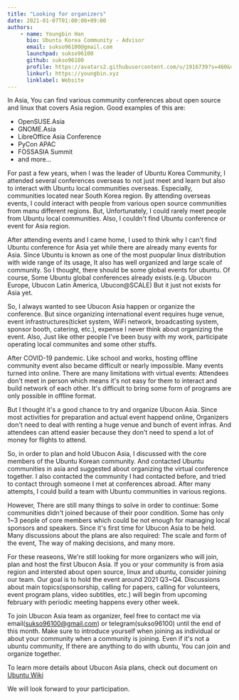 ```yaml
---
title: "Looking for organizers"
date: 2021-01-07T01:00:00+09:00
authors:
    - name: Youngbin Han
      bio: Ubuntu Korea Community - Advisor
      email: sukso96100@gmail.com
      launchpad: sukso96100
      github: sukso96100
      profile: https://avatars2.githubusercontent.com/u/1916739?s=460&v=4
      linkurl: https://youngbin.xyz
      linklabel: Website
---
```


In Asia, You can find various community conferences about open source and linux that covers Asia region. Good examples of this are:
- OpenSUSE.Asia
- GNOME.Asia
- LibreOffice Asia Conference 
- PyCon APAC
- FOSSASIA Summit
- and more...

For past a few years, when I was the leader of Ubuntu Korea Community, I attended several conferences overseas to not just meet and learn but also to interact with Ubuntu local communities overseas. Especially, communities located near South Korea region.
By attending overseas events, I could interact with people from various open source communities from manu different regions. 
But, Unfortunately, I could rarely meet people from Ubuntu local communities. Also, I couldn't find Ubuntu conference or event for Asia region.

After attending events and I came home, I used to think why I can't find Ubuntu conference for Asia yet while there are already many events for Asia. Since Ubuntu is known as one of the most puopular linux distribution with wide range of its usage, It also has well organized and large scale of community. So I thought, there should be some global events for ubuntu. Of course, Some Ubuntu global conferences already exists.(e.g. Ubucon Europe, Ubucon Latin America, Ubucon@SCALE) But it just not exists for Asia yet.

So, I always wanted to see Ubucon Asia happen or organize the conference. But since organizing international event requires huge venue, event infrastructures(ticket system, WiFi network, broadcasting system, sponsor booth, catering, etc.), expense I never think about organizing the event. Also, Just like other people I've been busy with my work, participate operating local communites and some other stuffs.

After COVID-19 pandemic. Like school and works, hosting offline community event also became difficult or nearly impossible. Many events turned into online. There are many limitations with virtual events: Attendees don't meet in person which means it's not easy for them to interact and build network of each other. It's difficult to bring some form of programs are only possible in offline format.

But I thought it's a good chance to try and organize Ubucon Asia. Since most activities for preparation and actual event happend online, Organizers don't need to deal with renting a huge venue and bunch of event infras. And attendees can attend easier because they don't need to spend a lot of money for flights to attend.

So, in order to plan and hold Ubucon Asia, I discussed with the core members of the Ubuntu Korean community. And contacted Ubuntu communities in asia and suggested about organizing the virtual conference together. I also contacted the community I had contacted before, and tried to contact through someone I met at conferences abroad. After many attempts, I could build a team with Ubuntu communities in various regions.

However, There are still many things to solve in order to continue: Some communities didn't joined because of their poor condition. Some has only 1~3 people of core members which could be not enough for managing local sponsors and speakers. Since it's first time for Ubucon Asia to be held. Many discussions about the plans are also required: The scale and form of the event, The way of making decisions, and many more.

For these reaseons, We're still looking for more organizers who will join, plan and host the first Ubucon Asia. If you or your community is from asia region and intersted about open source, linux and ubuntu, consider joining our team. Our goal is to hold the event around 2021 Q3~Q4. Discussions about main topics(sponsorship, calling for papers, calling for volunteers, event program plans, video subtitles, etc.) will begin from upcoming february with periodic meeting happens every other week.

To join Ubucon Asia team as organizer, feel free to contact me via email(sukso96100@gmail.com) or telegram(sukso96100) until the end of this month. Make sure to introduce yourself when joining as individual or about your community when a community is joining. Even if it's not a ubuntu community, If there are anything to do with ubuntu, You can join and organize together.

To learn more details about Ubucon Asia plans, check out document on [Ubuntu Wiki](https://wiki.ubuntu.com/UbuconAsia/2021)

We will look forward to your participation.
